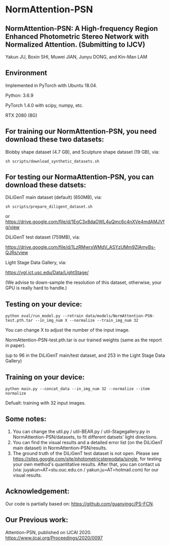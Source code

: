 # NormAttention-PSN

## NormAttention-PSN: A High-frequency Region Enhanced Photometric Stereo Network with Normalized Attention. (Submitting to IJCV)

Yakun JU, Boxin SHI, Muwei JIAN, Junyu DONG, and Kin-Man LAM


## Environment

Implemented in PyTorch with Ubuntu 18.04.

Python: 3.6.9 

PyTorch 1.4.0 with scipy, numpy, etc.

RTX 2080 (8G)

## For training our NormAttention-PSN, you need download these two datasets:
Blobby shape dataset (4.7 GB), and Sculpture shape dataset (19 GB), via: 

```shell
sh scripts/download_synthetic_datasets.sh
```
## For testing our NormaAttention-PSN, you can download these datsets:

DiLiGenT main dataset (default) (850MB), via:
```shell
sh scripts/prepare_diligent_dataset.sh  
```
or   https://drive.google.com/file/d/1EgC3x8daOWL4uQmc6c4nXVe4mdAMJVfg/view

DiLiGenT test dataset (759MB), via:

https://drive.google.com/file/d/1LzRMwrxWMdV_ASYzUMm9ZlAmyBs-QJRs/view

Light Stage Data Gallery, via:

https://vgl.ict.usc.edu/Data/LightStage/

(We advise to down-sample the resolution of this dataset, otherwise, your GPU is really hard to handle.)

## Testing on your device:
```shell
python eval/run_model.py --retrain data/models/NormAttention-PSN-test.pth.tar --in_img_num X --normalize --train_img_num 32
```
You can change X to adjust the number of the input image. 

NormAttention-PSN-test.pth.tar is our trained weights (same as the report in paper).

(up to 96 in the DiLiGenT main/test dataset, and 253 in the Light Stage Data Gallery)

## Training on your device:
```shell
python main.py --concat_data --in_img_num 32 --normalize --item normalize
```
Defualt: training with 32 input images.


## Some notes:

1. You can change the util.py / util-BEAR.py / util-Stagegallery.py in NormAttention-PSN/datasets, to fit different datsets' light directions.
2. You can find the visual results and a detailed error list (on the DiLiGenT main dataset) in NormAttention-PSN/results.
3. The ground truth of the DiLiGenT test dataset is not open. Please see https://sites.google.com/site/photometricstereodata/single, for testing your own method's quantitative results. After that, you can contact us (via: juyakun=AT=stu.ouc.edu.cn / yakun.ju=AT=hotmail.com) for our visual results.


## Acknowledgement:

Our code is partially based on: https://github.com/guanyingc/PS-FCN.

## Our Previous work:

Attention-PSN, published on IJCAI 2020. https://www.ijcai.org/Proceedings/2020/0097 





